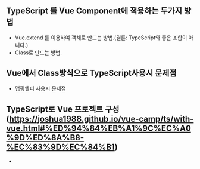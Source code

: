 #
## TypeScript 를 Vue Component에 적용하는 두가지 방법
* Vue.extend 를 이용하여 객체로 만드는 방법.(결론: TypeScript와 좋은 조합이 아니다.)
* Class로 만드는 방법.

## Vue에서 Class방식으로 TypeScript사용시 문제점
* 맵핑헬퍼 사용시 문제점

## TypeScript로 Vue 프로젝트 구성 (https://joshua1988.github.io/vue-camp/ts/with-vue.html#%ED%94%84%EB%A1%9C%EC%A0%9D%ED%8A%B8-%EC%83%9D%EC%84%B1)
* 